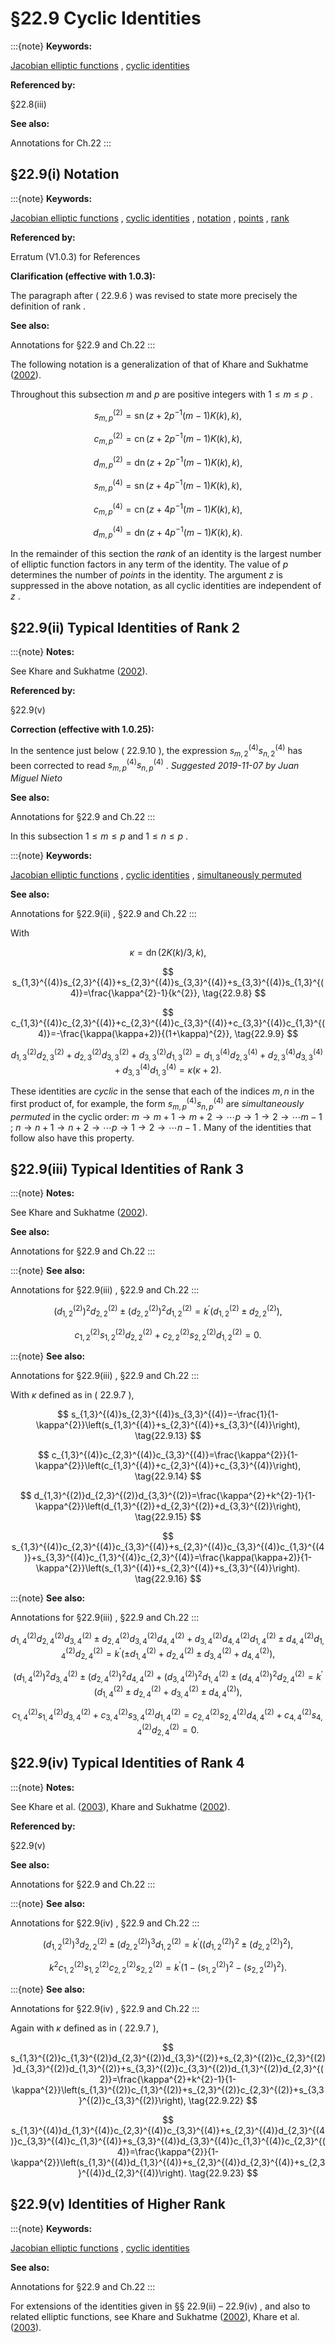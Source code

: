 # §22.9 Cyclic Identities

:::{note}
**Keywords:**

[Jacobian elliptic functions](http://dlmf.nist.gov/search/search?q=Jacobian%20elliptic%20functions) , [cyclic identities](http://dlmf.nist.gov/search/search?q=cyclic%20identities)

**Referenced by:**

§22.8(iii)

**See also:**

Annotations for Ch.22
:::


## §22.9(i) Notation

:::{note}
**Keywords:**

[Jacobian elliptic functions](http://dlmf.nist.gov/search/search?q=Jacobian%20elliptic%20functions) , [cyclic identities](http://dlmf.nist.gov/search/search?q=cyclic%20identities) , [notation](http://dlmf.nist.gov/search/search?q=notation) , [points](http://dlmf.nist.gov/search/search?q=points) , [rank](http://dlmf.nist.gov/search/search?q=rank)

**Referenced by:**

Erratum (V1.0.3) for References

**Clarification (effective with 1.0.3):**

The paragraph after ( 22.9.6 ) was revised to state more precisely the definition of rank .

**See also:**

Annotations for §22.9 and Ch.22
:::

The following notation is a generalization of that of Khare and Sukhatme ([2002](./bib/K.html#bib1264 "Cyclic identities involving Jacobi elliptic functions")).

Throughout this subsection $m$ and $p$ are positive integers with $1\leq m\leq p$ .


<a id="E1"></a>
$$
s_{m,p}^{(2)}=\operatorname{sn}\left(z+2p^{-1}(m-1)K\left(k\right),k\right), \tag{22.9.1}
$$


<a id="E2"></a>
$$
c_{m,p}^{(2)}=\operatorname{cn}\left(z+2p^{-1}(m-1)K\left(k\right),k\right), \tag{22.9.2}
$$


<a id="E3"></a>
$$
d_{m,p}^{(2)}=\operatorname{dn}\left(z+2p^{-1}(m-1)K\left(k\right),k\right), \tag{22.9.3}
$$


<a id="E4"></a>
$$
s_{m,p}^{(4)}=\operatorname{sn}\left(z+4p^{-1}(m-1)K\left(k\right),k\right), \tag{22.9.4}
$$


<a id="E5"></a>
$$
c_{m,p}^{(4)}=\operatorname{cn}\left(z+4p^{-1}(m-1)K\left(k\right),k\right), \tag{22.9.5}
$$


<a id="E6"></a>
$$
d_{m,p}^{(4)}=\operatorname{dn}\left(z+4p^{-1}(m-1)K\left(k\right),k\right). \tag{22.9.6}
$$

In the remainder of this section the *rank* of an identity is the largest number of elliptic function factors in any term of the identity. The value of $p$ determines the number of *points* in the identity. The argument $z$ is suppressed in the above notation, as all cyclic identities are independent of $z$ .


## §22.9(ii) Typical Identities of Rank 2

:::{note}
**Notes:**

See Khare and Sukhatme ([2002](./bib/K.html#bib1264 "Cyclic identities involving Jacobi elliptic functions")).

**Referenced by:**

§22.9(v)

**Correction (effective with 1.0.25):**

In the sentence just below ( 22.9.10 ), the expression $s_{m,2}^{(4)}s_{n,2}^{(4)}$ has been corrected to read $s_{m,p}^{(4)}s_{n,p}^{(4)}$ . *Suggested 2019-11-07 by Juan Miguel Nieto*

**See also:**

Annotations for §22.9 and Ch.22
:::

In this subsection $1\leq m\leq p$ and $1\leq n\leq p$ .

:::{note}
**Keywords:**

[Jacobian elliptic functions](http://dlmf.nist.gov/search/search?q=Jacobian%20elliptic%20functions) , [cyclic identities](http://dlmf.nist.gov/search/search?q=cyclic%20identities) , [simultaneously permuted](http://dlmf.nist.gov/search/search?q=simultaneously%20permuted)

**See also:**

Annotations for §22.9(ii) , §22.9 and Ch.22
:::

With


<a id="E7"></a>
$$
\kappa=\operatorname{dn}\left(2K\left(k\right)/3,k\right), \tag{22.9.7}
$$


<a id="E8"></a>
$$
s_{1,3}^{(4)}s_{2,3}^{(4)}+s_{2,3}^{(4)}s_{3,3}^{(4)}+s_{3,3}^{(4)}s_{1,3}^{(4)}=\frac{\kappa^{2}-1}{k^{2}}, \tag{22.9.8}
$$


<a id="E9"></a>
$$
c_{1,3}^{(4)}c_{2,3}^{(4)}+c_{2,3}^{(4)}c_{3,3}^{(4)}+c_{3,3}^{(4)}c_{1,3}^{(4)}=-\frac{\kappa(\kappa+2)}{(1+\kappa)^{2}}, \tag{22.9.9}
$$


<a id="E10"></a>
$$
d_{1,3}^{(2)}d_{2,3}^{(2)}+d_{2,3}^{(2)}d_{3,3}^{(2)}+d_{3,3}^{(2)}d_{1,3}^{(2)}=d_{1,3}^{(4)}d_{2,3}^{(4)}+d_{2,3}^{(4)}d_{3,3}^{(4)}+d_{3,3}^{(4)}d_{1,3}^{(4)}=\kappa(\kappa+2). \tag{22.9.10}
$$

These identities are *cyclic* in the sense that each of the indices $m,n$ in the first product of, for example, the form $s_{m,p}^{(4)}s_{n,p}^{(4)}$ are *simultaneously permuted* in the cyclic order: $m\to m+1\to m+2\to\cdots p\to 1\to 2\to\cdots m-1$ ; $n\to n+1\to n+2\to\cdots p\to 1\to 2\to\cdots n-1$ . Many of the identities that follow also have this property.


## §22.9(iii) Typical Identities of Rank 3

:::{note}
**Notes:**

See Khare and Sukhatme ([2002](./bib/K.html#bib1264 "Cyclic identities involving Jacobi elliptic functions")).

**See also:**

Annotations for §22.9 and Ch.22
:::

:::{note}
**See also:**

Annotations for §22.9(iii) , §22.9 and Ch.22
:::


<a id="E11"></a>
$$
\left(d_{1,2}^{(2)}\right)^{2}d_{2,2}^{(2)}\pm\left(d_{2,2}^{(2)}\right)^{2}d_{1,2}^{(2)}=k^{\prime}\left(d_{1,2}^{(2)}\pm d_{2,2}^{(2)}\right), \tag{22.9.11}
$$


<a id="E12"></a>
$$
c_{1,2}^{(2)}s_{1,2}^{(2)}d_{2,2}^{(2)}+c_{2,2}^{(2)}s_{2,2}^{(2)}d_{1,2}^{(2)}=0. \tag{22.9.12}
$$

:::{note}
**See also:**

Annotations for §22.9(iii) , §22.9 and Ch.22
:::

With $\kappa$ defined as in ( 22.9.7 ),


<a id="E13"></a>
$$
s_{1,3}^{(4)}s_{2,3}^{(4)}s_{3,3}^{(4)}=-\frac{1}{1-\kappa^{2}}\left(s_{1,3}^{(4)}+s_{2,3}^{(4)}+s_{3,3}^{(4)}\right), \tag{22.9.13}
$$


<a id="E14"></a>
$$
c_{1,3}^{(4)}c_{2,3}^{(4)}c_{3,3}^{(4)}=\frac{\kappa^{2}}{1-\kappa^{2}}\left(c_{1,3}^{(4)}+c_{2,3}^{(4)}+c_{3,3}^{(4)}\right), \tag{22.9.14}
$$


<a id="E15"></a>
$$
d_{1,3}^{(2)}d_{2,3}^{(2)}d_{3,3}^{(2)}=\frac{\kappa^{2}+k^{2}-1}{1-\kappa^{2}}\left(d_{1,3}^{(2)}+d_{2,3}^{(2)}+d_{3,3}^{(2)}\right), \tag{22.9.15}
$$


<a id="E16"></a>
$$
s_{1,3}^{(4)}c_{2,3}^{(4)}c_{3,3}^{(4)}+s_{2,3}^{(4)}c_{3,3}^{(4)}c_{1,3}^{(4)}+s_{3,3}^{(4)}c_{1,3}^{(4)}c_{2,3}^{(4)}=\frac{\kappa(\kappa+2)}{1-\kappa^{2}}\left(s_{1,3}^{(4)}+s_{2,3}^{(4)}+s_{3,3}^{(4)}\right). \tag{22.9.16}
$$

:::{note}
**See also:**

Annotations for §22.9(iii) , §22.9 and Ch.22
:::


<a id="E17"></a>
$$
d_{1,4}^{(2)}d_{2,4}^{(2)}d_{3,4}^{(2)}\pm d_{2,4}^{(2)}d_{3,4}^{(2)}d_{4,4}^{(2)}+d_{3,4}^{(2)}d_{4,4}^{(2)}d_{1,4}^{(2)}\pm d_{4,4}^{(2)}d_{1,4}^{(2)}d_{2,4}^{(2)}=k^{\prime}{\left(\pm d_{1,4}^{(2)}+d_{2,4}^{(2)}\pm d_{3,4}^{(2)}+d_{4,4}^{(2)}\right)}, \tag{22.9.17}
$$


<a id="E18"></a>
$$
\left(d_{1,4}^{(2)}\right)^{2}d_{3,4}^{(2)}\pm\left(d_{2,4}^{(2)}\right)^{2}d_{4,4}^{(2)}+\left(d_{3,4}^{(2)}\right)^{2}d_{1,4}^{(2)}\pm\left(d_{4,4}^{(2)}\right)^{2}d_{2,4}^{(2)}=k^{\prime}{\left(d_{1,4}^{(2)}\pm d_{2,4}^{(2)}+d_{3,4}^{(2)}\pm d_{4,4}^{(2)}\right)}, \tag{22.9.18}
$$


<a id="E19"></a>
$$
c_{1,4}^{(2)}s_{1,4}^{(2)}d_{3,4}^{(2)}+c_{3,4}^{(2)}s_{3,4}^{(2)}d_{1,4}^{(2)}=c_{2,4}^{(2)}s_{2,4}^{(2)}d_{4,4}^{(2)}+c_{4,4}^{(2)}s_{4,4}^{(2)}d_{2,4}^{(2)}=0. \tag{22.9.19}
$$


## §22.9(iv) Typical Identities of Rank 4

:::{note}
**Notes:**

See Khare et al. ([2003](./bib/K.html#bib1263 "Cyclic identities for Jacobi elliptic and related functions")), Khare and Sukhatme ([2002](./bib/K.html#bib1264 "Cyclic identities involving Jacobi elliptic functions")).

**Referenced by:**

§22.9(v)

**See also:**

Annotations for §22.9 and Ch.22
:::

:::{note}
**See also:**

Annotations for §22.9(iv) , §22.9 and Ch.22
:::


<a id="E20"></a>
$$
\left(d_{1,2}^{(2)}\right)^{3}d_{2,2}^{(2)}\pm\left(d_{2,2}^{(2)}\right)^{3}d_{1,2}^{(2)}=k^{\prime}\left(\left(d_{1,2}^{(2)}\right)^{2}\pm\left(d_{2,2}^{(2)}\right)^{2}\right), \tag{22.9.20}
$$


<a id="E21"></a>
$$
k^{2}c_{1,2}^{(2)}s_{1,2}^{(2)}c_{2,2}^{(2)}s_{2,2}^{(2)}=k^{\prime}\left(1-\left(s_{1,2}^{(2)}\right)^{2}-\left(s_{2,2}^{(2)}\right)^{2}\right). \tag{22.9.21}
$$

:::{note}
**See also:**

Annotations for §22.9(iv) , §22.9 and Ch.22
:::

Again with $\kappa$ defined as in ( 22.9.7 ),


<a id="E22"></a>
$$
s_{1,3}^{(2)}c_{1,3}^{(2)}d_{2,3}^{(2)}d_{3,3}^{(2)}+s_{2,3}^{(2)}c_{2,3}^{(2)}d_{3,3}^{(2)}d_{1,3}^{(2)}+s_{3,3}^{(2)}c_{3,3}^{(2)}d_{1,3}^{(2)}d_{2,3}^{(2)}=\frac{\kappa^{2}+k^{2}-1}{1-\kappa^{2}}\left(s_{1,3}^{(2)}c_{1,3}^{(2)}+s_{2,3}^{(2)}c_{2,3}^{(2)}+s_{3,3}^{(2)}c_{3,3}^{(2)}\right), \tag{22.9.22}
$$


<a id="E23"></a>
$$
s_{1,3}^{(4)}d_{1,3}^{(4)}c_{2,3}^{(4)}c_{3,3}^{(4)}+s_{2,3}^{(4)}d_{2,3}^{(4)}c_{3,3}^{(4)}c_{1,3}^{(4)}+s_{3,3}^{(4)}d_{3,3}^{(4)}c_{1,3}^{(4)}c_{2,3}^{(4)}=\frac{\kappa^{2}}{1-\kappa^{2}}\left(s_{1,3}^{(4)}d_{1,3}^{(4)}+s_{2,3}^{(4)}d_{2,3}^{(4)}+s_{2,3}^{(4)}d_{2,3}^{(4)}\right). \tag{22.9.23}
$$


## §22.9(v) Identities of Higher Rank

:::{note}
**Keywords:**

[Jacobian elliptic functions](http://dlmf.nist.gov/search/search?q=Jacobian%20elliptic%20functions) , [cyclic identities](http://dlmf.nist.gov/search/search?q=cyclic%20identities)

**See also:**

Annotations for §22.9 and Ch.22
:::

For extensions of the identities given in §§ 22.9(ii) – 22.9(iv) , and also to related elliptic functions, see Khare and Sukhatme ([2002](./bib/K.html#bib1264 "Cyclic identities involving Jacobi elliptic functions")), Khare et al. ([2003](./bib/K.html#bib1263 "Cyclic identities for Jacobi elliptic and related functions")).

